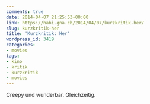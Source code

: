 ```yaml
---
comments: true
date: 2014-04-07 21:25:53+00:00
link: https://habi.gna.ch/2014/04/07/kurzkritik-her/
slug: kurzkritik-her
title: 'Kurzkritik: Her'
wordpress_id: 3419
categories:
- movies
tags:
- kino
- kritik
- kurzkritik
- movies
---
```


Creepy und wunderbar.
Gleichzeitig.
